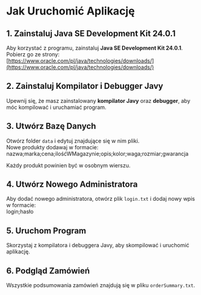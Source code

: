 # Jak Uruchomić Aplikację

## 1. Zainstaluj Java SE Development Kit 24.0.1
Aby korzystać z programu, zainstaluj **Java SE Development Kit 24.0.1**.  
Pobierz go ze strony: [https://www.oracle.com/pl/java/technologies/downloads/](https://www.oracle.com/pl/java/technologies/downloads/)

## 2. Zainstaluj Kompilator i Debugger Javy
Upewnij się, że masz zainstalowany **kompilator Javy** oraz **debugger**, aby móc kompilować i uruchamiać program.

## 3. Utwórz Bazę Danych
Otwórz folder `data` i edytuj znajdujące się w nim pliki.  
Nowe produkty dodawaj w formacie:  
nazwa;marka;cena;ilośćWMagazynie;opis;kolor;waga;rozmiar;gwarancja

Każdy produkt powinien być w osobnym wierszu.

## 4. Utwórz Nowego Administratora
Aby dodać nowego administratora, otwórz plik `login.txt` i dodaj nowy wpis w formacie:  
login;hasło

## 5. Uruchom Program
Skorzystaj z kompilatora i debuggera Javy, aby skompilować i uruchomić aplikację.

## 6. Podgląd Zamówień
Wszystkie podsumowania zamówień znajdują się w pliku `orderSummary.txt`.